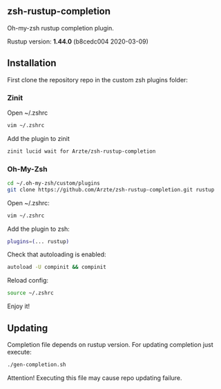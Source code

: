 zsh-rustup-completion
---------------------

Oh-my-zsh rustup completion plugin.

Rustup version: **1.44.0** (b8cedc004 2020-03-09)

## Installation

First clone the repository repo in the custom zsh plugins folder:

### Zinit
Open ~/.zshrc
```bash
vim ~/.zshrc
```

Add the plugin to zinit
```bash
zinit lucid wait for Arzte/zsh-rustup-completion
```

### Oh-My-Zsh

```bash
cd ~/.oh-my-zsh/custom/plugins
git clone https://github.com/Arzte/zsh-rustup-completion.git rustup
```

Open ~/.zshrc:

```bash
vim ~/.zshrc
```

Add the plugin to zsh:
```bash
plugins=(... rustup)
```

Check that autoloading is enabled:
```bash
autoload -U compinit && compinit
```

Reload config:
```bash
source ~/.zshrc
```

Enjoy it!

## Updating

Completion file depends on rustup version.
For updating completion just execute:

```bash
./gen-completion.sh
```

Attention! Executing this file may cause repo updating failure.
